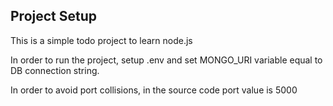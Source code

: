 ## Project Setup
This is a simple todo project to learn node.js

In order to run the project, setup .env and set MONGO_URI variable equal to DB connection string.

In order to avoid port collisions, in the source code port value is 5000
